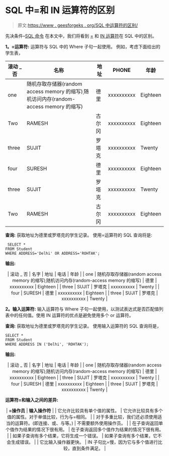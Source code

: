 # SQL 中=和 IN 运算符的区别

> 原文:[https://www . geesforgeks . org/SQL 中运算符的区别/](https://www.geeksforgeeks.org/difference-between-and-in-operator-in-sql/)

先决条件–[SQL 命令](https://www.geeksforgeeks.org/sql-tutorial/)
在本文中，我们将看到 [=](https://www.geeksforgeeks.org/sql-where-clause/) 和 [IN 运算符](https://www.geeksforgeeks.org/sql-between-in-operator/)在 SQL 中的区别。

**1。=运算符:**
运算符与 SQL 中的 Where 子句一起使用。
例如，考虑下面给出的学生表，

<center>

| **滚动 _ 否** | **名称** | **地址** | **PHONE** | **年龄** |
| --- | --- | --- | --- | --- |
| one | 随机存取存储器(random access memory 的缩写)ˌ随机访问内存(random-access memory 的缩写) | 德里 | xxxxxxxxxx | Eighteen |
| Two | RAMESH | 古尔冈 | xxxxxxxxxx | Eighteen |
| three | SUJIT | 罗塔克 | xxxxxxxxxx | Twenty |
| four | SURESH | 德里 | xxxxxxxxxx | Eighteen |
| three | SUJIT | 罗塔克 | xxxxxxxxxx | Twenty |
| Two | RAMESH | 古尔冈 | xxxxxxxxxx | Eighteen |

</center>

**查询:**
获取地址为德里或罗塔克的学生记录。
使用=运算符的 SQL 查询将是:

```
 SELECT * 
FROM Student 
WHERE ADDRESS='Delhi' OR ADDRESS='ROHTAK'; 
```

**输出:**

<center>

| 滚动 _ 否 | 名字 | 地址 | 电话 | 年龄 |
| one | 随机存取存储器(random access memory 的缩写)ˌ随机访问内存(random-access memory 的缩写) | 德里 | xxxxxxxxxx | Eighteen |
| three | SUJIT | 罗塔克 | xxxxxxxxxx | Twenty |
| four | SURESH | 德里 | xxxxxxxxxx | Eighteen |
| three | SUJIT | 罗塔克 | xxxxxxxxxx | Twenty |

</center>

**2。输入运算符:**
输入运算符与 Where 子句一起使用，以测试表达式是否匹配值列表中的任何值。使用 IN 运算符的优点是避免使用多个 or 运算符。

**查询:**
获取地址为德里或罗塔克的学生记录。
使用输入运算符的 SQL 查询将是，

```
SELECT * 
FROM Student 
WHERE ADDRESS IN ('Delhi', 'ROHTAK'); 
```

**输出:**

<center>

| 滚动 _ 否 | 名字 | 地址 | 电话 | 年龄 |
| one | 随机存取存储器(random access memory 的缩写)ˌ随机访问内存(random-access memory 的缩写) | 德里 | xxxxxxxxxx | Eighteen |
| three | SUJIT | 罗塔克 | xxxxxxxxxx | Twenty |
| four | SURESH | 德里 | xxxxxxxxxx | Eighteen |
| three | SUJIT | 罗塔克 | xxxxxxxxxx | Twenty |

</center>

**运算符=和输入之间的差异:**

<center>

| **=操作员** | **输入操作符** |
| 它允许比较具有单个值的属性。 | 它允许比较具有多个值的属性。对于单值比较，行为与=相同。 |
| 对于多重比较，我们还必须使用适当的运算符。(即连接、或、与等。) | 不需要额外使用操作员。 |
| 在子查询返回单个值作为结果的情况下很有用。 | 在子查询返回多个值作为结果的情况下很有用。 |
| 如果子查询有多个结果，它将生成一个错误。 | 如果子查询有多个结果，它不会生成错误。 |
| 它比输入操作器更快。 | IN 子句比=慢，因为它与多个值进行比较，直到条件满足。 |

</center>